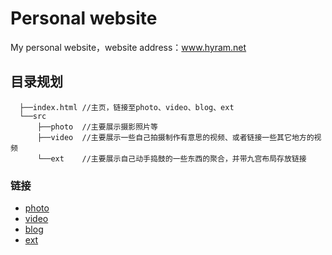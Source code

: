 # Personal website
My personal website，website address：www.hyram.net

## 目录规划
```
  ├──index.html //主页，链接至photo、video、blog、ext
  └──src
      ├──photo  //主要展示摄影照片等
      ├──video  //主要展示一些自己拍摄制作有意思的视频、或者链接一些其它地方的视频
      └──ext    //主要展示自己动手捣鼓的一些东西的聚合，并带九宫布局存放链接
```

### 链接
- [photo](http://photo.hyram.net)
- [video](http://video.hyram.net)
- [blog](http://blog.hyram.net)
- [ext](http://ext.hyram.net)
